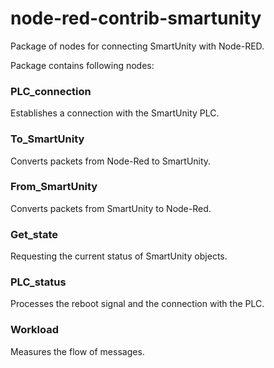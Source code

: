 # node-red-contrib-smartunity

Package of nodes for connecting SmartUnity with Node-RED.

Package contains following nodes:

### PLC_connection
Establishes a connection with the SmartUnity PLC.

### To_SmartUnity
Converts packets from Node-Red to SmartUnity.

### From_SmartUnity
Converts packets from SmartUnity to Node-Red.

### Get_state
Requesting the current status of SmartUnity objects.

### PLC_status
Processes the reboot signal and the сonnection with the PLC.

### Workload
Measures the flow of messages.